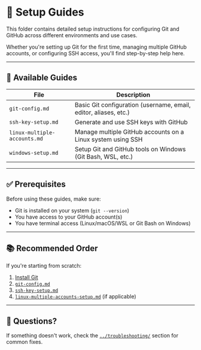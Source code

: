 # 🔧 Setup Guides

This folder contains detailed setup instructions for configuring Git and GitHub across different environments and use cases.

Whether you're setting up Git for the first time, managing multiple GitHub accounts, or configuring SSH access, you'll find step-by-step help here.

---

## 📄 Available Guides

| File                        | Description |
|-----------------------------|-------------|
| `git-config.md`             | Basic Git configuration (username, email, editor, aliases, etc.) |
| `ssh-key-setup.md`          | Generate and use SSH keys with GitHub |
| `linux-multiple-accounts.md`| Manage multiple GitHub accounts on a Linux system using SSH |
| `windows-setup.md`          | Setup Git and GitHub tools on Windows (Git Bash, WSL, etc.) |

---

## ✅ Prerequisites

Before using these guides, make sure:

- Git is installed on your system (`git --version`)
- You have access to your GitHub account(s)
- You have terminal access (Linux/macOS/WSL or Git Bash on Windows)

---

## 📚 Recommended Order

If you're starting from scratch:

1. [Install Git](https://git-scm.com/downloads)
2. [`git-config.md`](./git-config.md)
3. [`ssh-key-setup.md`](./ssh-key-setup.md)
4. [`linux-multiple-accounts-setup.md`](./linux-multiple-accounts-setup.md) (if applicable)

---

## 💬 Questions?

If something doesn't work, check the [`../troubleshooting/`](../troubleshooting/README.md) section for common fixes.
